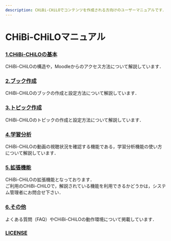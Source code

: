 ```yaml
---
description: CHiBi-CHiLOでコンテンツを作成される方向けのユーザーマニュアルです．以下から必要な項目を選択してご覧ください．
---
```


# CHiBi-CHiLOマニュアル

### [1.CHiBi-CHiLOの基本](broken-reference)

CHiBi-CHiLOの構造や，Moodleからのアクセス方法について解説しています．

### [2.ブック作成](broken-reference)

CHiBi-CHiLOのブックの作成と設定方法について解説しています．

### [3.トピック作成](broken-reference)

CHiBi-CHiLOのトピックの作成と設定方法について解説しています．

### [4.学習分析](broken-reference)

CHiBi-CHiLOの動画の視聴状況を確認する機能である，学習分析機能の使い方について解説しています．

### [5.拡張機能](broken-reference)

CHiBi-CHiLOの拡張機能となっております．\
ご利用のCHiBi-CHiLOで，解説されている機能を利用できるかどうかは，システム管理者にお問合せ下さい．

### [6.その他](broken-reference)

よくある質問（FAQ）やCHiBi-CHiLOの動作環境について掲載しています．

### [LICENSE](license.md)
